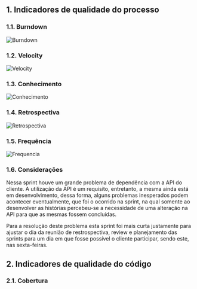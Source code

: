 ## 1. Indicadores de qualidade do processo

### 1.1. Burndown

![Burndown](https://raw.githubusercontent.com/wiki/fga-gpp-mds/2016.2-Time01-WikiLegis/imagens/burndownsprint2.png)

### 1.2. Velocity

![Velocity](https://raw.githubusercontent.com/wiki/fga-gpp-mds/2016.2-Time01-WikiLegis/imagens/velocity2.png)

### 1.3. Conhecimento

![Conhecimento](https://raw.githubusercontent.com/wiki/fga-gpp-mds/2016.2-Time01-WikiLegis/imagens/conhecimento2.png)

### 1.4. Retrospectiva

![Retrospectiva](https://raw.githubusercontent.com/wiki/fga-gpp-mds/2016.2-Time01-WikiLegis/imagens/retrospectiva2.png)

### 1.5. Frequência

![Frequencia](https://raw.githubusercontent.com/wiki/fga-gpp-mds/2016.2-Time01-WikiLegis/imagens/presenca3.png)

### 1.6. Considerações

Nessa sprint houve um grande problema de dependência com a API do cliente. A utilização da API é um requisito, entretanto, a mesma ainda está em desenvolvimento, dessa forma, alguns problemas inesperados podem acontecer eventualmente, que foi o ocorrido na sprint, na qual somente ao desenvolver as histórias percebeu-se a necessidade de uma alteração na API para que as mesmas fossem concluídas.

Para a resolução deste problema esta sprint foi mais curta justamente para ajustar o dia da reunião de restrospectiva, review e planejamento das sprints para um dia em que fosse possível o cliente participar, sendo este, nas sexta-feiras.

## 2. Indicadores de qualidade do código

### 2.1. Cobertura